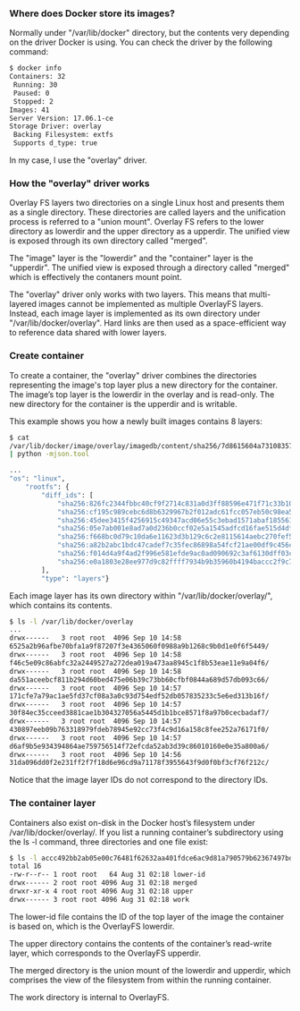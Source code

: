 ### Where does Docker store its images?
Normally under "/var/lib/docker" directory, but the contents very depending on
the driver Docker is using. You can check the driver by the following command:
```bash
$ docker info
Containers: 32
 Running: 30
 Paused: 0
 Stopped: 2
Images: 41
Server Version: 17.06.1-ce
Storage Driver: overlay
 Backing Filesystem: extfs
 Supports d_type: true
```

In my case, I use the "overlay" driver.

### How the "overlay" driver works
Overlay FS layers two directories on a single Linux host and presents them as a
single directory. These directories are called layers and the unification
process is referred to a "union mount". Overlay FS refers to the lower
directory as lowerdir and the upper directory as a upperdir. The unified view
is exposed through its own directory called "merged".

The "image" layer is the "lowerdir" and the "container" layer is the
"upperdir". The unified view is exposed through a directory called "merged"
which is effectively the contaners mount point.

The "overlay" driver only works with two layers. This means that multi-layered
images cannot be implemented as multiple OverlayFS layers. Instead, each image
layer is implemented as its own directory under "/var/lib/docker/overlay".
Hard links are then used as a space-efficient way to reference data shared with
lower layers.

### Create container
To create a container, the "overlay" driver combines the directories
representing the image's top layer plus a new directory for the container. The
image’s top layer is the lowerdir in the overlay and is read-only. The new
directory for the container is the upperdir and is writable.

This example shows you how a newly built images contains 8 layers:

```bash
$ cat
/var/lib/docker/image/overlay/imagedb/content/sha256/7d8615604a7310835739e52f8566aaf6f70bbb889d76fc9f675479c501cc0307
| python -mjson.tool

...
"os": "linux",
    "rootfs": {
        "diff_ids": [
            "sha256:826fc2344fbbc40cf9f2714c831a0d3ff88596e471f71c33b1055f3913d829d4",
            "sha256:cf195c989cebc6d8b6329967b2f012adc61fcc057eb50c98ea5f8cf0a5a3bee9",
            "sha256:45dee3415f4256915c49347acd06e55c3ebad1571abaf18556110dccc5de2e21",
            "sha256:05e7ab001e8ad7a0d236b0ccf02e5a1545adfcd16fae515d4dfa60057dbacdf0",
            "sha256:f668bc0d79c10da6e11623d3b129c6c2e8115614aebc270fef587a9e53b66289",
            "sha256:a82b2abc1bdc47cadef7c35fec86898a54fcf21ae00df9c456cc32af91ff4d5e",
            "sha256:f014d4a9f4ad2f996e581efde9ac0ad090692c3af6130dff03cb3a748f6560b6",
            "sha256:e0a1803e28ee977d9c82ffff7934b9b35960b4194baccc2f9c7c6351e41a31f7"
        ],
        "type": "layers"}
```

Each image layer has its own directory within "/var/lib/docker/overlay/", which
contains its contents.
```bash
$ ls -l /var/lib/docker/overlay
...
drwx------   3 root root  4096 Sep 10 14:58
6525a2b96afbe70bfa1a9f87207f3e4365060f0988a9b1268c9b0d1e0f6f5449/
drwx------   3 root root  4096 Sep 10 14:58
f46c5e09c86abfc32a2449527a272dea019a473aa8945c1f8b53eae11e9a04f6/
drwx------   3 root root  4096 Sep 10 14:58
da551aceebcf811b294d60bed475e06b39c73bb60cfbf0844a689d57db093c66/
drwx------   3 root root  4096 Sep 10 14:57
171cfe7a79ac1ae5fd37cf08a3a0c93d754edf52db057835233c5e6ed313b16f/
drwx------   3 root root  4096 Sep 10 14:57
30f84ec35cceed3881cae1b304327056a5445d1b1bce8571f8a97b0cecbadaf7/
drwx------   3 root root  4096 Sep 10 14:57
430897eeb09b763318979fdeb78945e92cc73f4c9d16a158c8fee252a76171f0/
drwx------   3 root root  4096 Sep 10 14:57
d6af9b5e934394864ae759756514f72efcda52ab3d39c86010160e0e35a800a6/
drwx------   3 root root  4096 Sep 10 14:56
31da096dd0f2e231ff2f7f18d6e96cd9a71178f3955643f9d0f0bf3cf76f212c/
```
Notice that the image layer IDs do not correspond to the directory IDs.

### The container layer
Containers also exist on-disk in the Docker host’s filesystem under
/var/lib/docker/overlay/. If you list a running container’s subdirectory using
the ls -l command, three directories and one file exist:
```bash
$ ls -l accc492bb2ab05e00c76481f62632aa401fdce6ac9d81a790579b62367497bde-init
total 16
-rw-r--r-- 1 root root   64 Aug 31 02:18 lower-id
drwx------ 2 root root 4096 Aug 31 02:18 merged
drwxr-xr-x 4 root root 4096 Aug 31 02:18 upper
drwx------ 3 root root 4096 Aug 31 02:18 work
```
The lower-id file contains the ID of the top layer of the image the container
is based on, which is the OverlayFS lowerdir.

The upper directory contains the contents of the container’s read-write layer,
which corresponds to the OverlayFS upperdir.

The merged directory is the union mount of the lowerdir and upperdir, which
comprises the view of the filesystem from within the running container.

The work directory is internal to OverlayFS.
